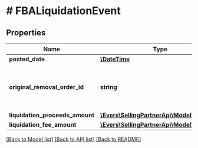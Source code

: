 # # FBALiquidationEvent

## Properties

Name | Type | Description | Notes
------------ | ------------- | ------------- | -------------
**posted_date** | [**\DateTime**](\DateTime.md) |  | [optional]
**original_removal_order_id** | **string** | The identifier for the original removal order. | [optional]
**liquidation_proceeds_amount** | [**\Evers\SellingPartnerApi\Model\Currency**](Currency.md) |  | [optional]
**liquidation_fee_amount** | [**\Evers\SellingPartnerApi\Model\Currency**](Currency.md) |  | [optional]

[[Back to Model list]](../../README.md#models) [[Back to API list]](../../README.md#endpoints) [[Back to README]](../../README.md)
